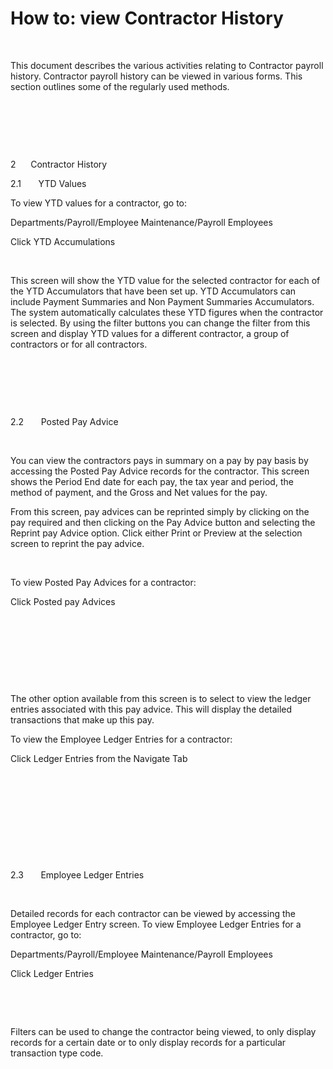 # How to: view Contractor History

 

This document
describes the various activities relating to Contractor payroll history.
Contractor payroll history can be viewed in various forms. This section
outlines some of the regularly used methods.

 

 

 

2     
Contractor History

2.1      
YTD Values

To view YTD values
for a contractor, go to:

Departments/Payroll/Employee Maintenance/Payroll
Employees

Click YTD
Accumulations 



 

This screen will show the YTD
value for the selected contractor for each of the YTD Accumulators that have
been set up. YTD Accumulators can include Payment Summaries and Non Payment
Summaries Accumulators. The system automatically calculates these YTD figures
when the contractor is selected. By using the filter buttons you can change the
filter from this screen and display YTD values for a different contractor, a
group of contractors or for all contractors.

 



 

 

2.2      
Posted Pay Advice

 

You can view the contractors pays in summary on a pay by pay
basis by accessing the Posted Pay Advice records for the contractor. This
screen shows the Period End date for each pay, the tax year and period, the
method of payment, and the Gross and Net values for the pay.

From this screen, pay advices can be reprinted simply by
clicking on the pay required and then clicking on the Pay Advice button and
selecting the Reprint pay Advice option. Click either Print or Preview at the
selection screen to reprint the pay advice.

 

To view Posted Pay
Advices for a contractor:

Click Posted pay
Advices  

 



 

 

 

The other option available from this screen is to select to
view the ledger entries associated with this pay advice. This will display the
detailed transactions that make up this pay.

To view the Employee
Ledger Entries for a contractor:

Click Ledger Entries
from the Navigate Tab  

 



 

 



 

 

2.3      
Employee Ledger Entries

 

Detailed
records for each contractor can be viewed by accessing the Employee Ledger
Entry screen. To view Employee
Ledger Entries for a contractor, go to:

Departments/Payroll/Employee Maintenance/Payroll
Employees

Click Ledger Entries  

 



 

Filters can be used to change the contractor being viewed,
to only display records for a certain date or to only display records for a
particular transaction type code.

 

 



 

 

 

 

 

 

 

 

 


